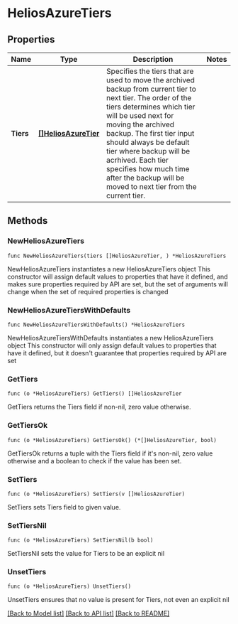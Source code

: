 # HeliosAzureTiers

## Properties

Name | Type | Description | Notes
------------ | ------------- | ------------- | -------------
**Tiers** | [**[]HeliosAzureTier**](HeliosAzureTier.md) | Specifies the tiers that are used to move the archived backup from current tier to next tier. The order of the tiers determines which tier will be used next for moving the archived backup. The first tier input should always be default tier where backup will be acrhived. Each tier specifies how much time after the backup will be moved to next tier from the current tier. | 

## Methods

### NewHeliosAzureTiers

`func NewHeliosAzureTiers(tiers []HeliosAzureTier, ) *HeliosAzureTiers`

NewHeliosAzureTiers instantiates a new HeliosAzureTiers object
This constructor will assign default values to properties that have it defined,
and makes sure properties required by API are set, but the set of arguments
will change when the set of required properties is changed

### NewHeliosAzureTiersWithDefaults

`func NewHeliosAzureTiersWithDefaults() *HeliosAzureTiers`

NewHeliosAzureTiersWithDefaults instantiates a new HeliosAzureTiers object
This constructor will only assign default values to properties that have it defined,
but it doesn't guarantee that properties required by API are set

### GetTiers

`func (o *HeliosAzureTiers) GetTiers() []HeliosAzureTier`

GetTiers returns the Tiers field if non-nil, zero value otherwise.

### GetTiersOk

`func (o *HeliosAzureTiers) GetTiersOk() (*[]HeliosAzureTier, bool)`

GetTiersOk returns a tuple with the Tiers field if it's non-nil, zero value otherwise
and a boolean to check if the value has been set.

### SetTiers

`func (o *HeliosAzureTiers) SetTiers(v []HeliosAzureTier)`

SetTiers sets Tiers field to given value.


### SetTiersNil

`func (o *HeliosAzureTiers) SetTiersNil(b bool)`

 SetTiersNil sets the value for Tiers to be an explicit nil

### UnsetTiers
`func (o *HeliosAzureTiers) UnsetTiers()`

UnsetTiers ensures that no value is present for Tiers, not even an explicit nil

[[Back to Model list]](../README.md#documentation-for-models) [[Back to API list]](../README.md#documentation-for-api-endpoints) [[Back to README]](../README.md)


